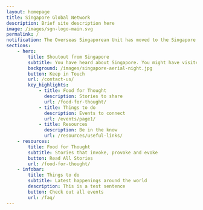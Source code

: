 ```yaml
---
layout: homepage
title: Singapore Global Network
description: Brief site description here
image: /images/sgn-logo-main.svg
permalink: /
notification: The Overseas Singaporean Unit has moved to the Singapore Global Network. Our site is currently in beta mode. Stay tuned for our official launch in 2020!
sections:
    - hero:
        title: Shoutout from Singapore
        subtitle: You have heard about Singapore. You might have visited us briefly, stayed a couple of months, or lived here all your life. We want to get to know you. Yes, you. Connect with like-minded individuals around the globe like yourself who would like to share your experiences of Singapore in one way or another. Join us, as we build our network. 
        background: /images/singapore-aerial-night.jpg
        button: Keep in Touch
        url: /contact-us/
        key_highlights:
            - title: Food for Thought
              description: Stories to share
              url: /food-for-thought/
            - title: Things to do
              description: Events to connect
              url: /events/page1/
            - title: Resources
              description: Be in the know
              url: /resources/useful-links/
    - resources:
        title: Food for Thought
        subtitle: Stories that invoke, provoke and evoke
        button: Read All Stories  
        url: /food-for-thought/
    - infobar:
        title: Things to do
        subtitle: Latest happenings around the world
        description: This is a test sentence
        button: Check out all events
        url: /faq/
---
```

